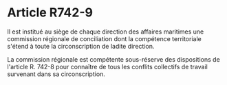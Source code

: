 # Article R742-9

Il est institué au siège de chaque direction des affaires maritimes une commission régionale de conciliation dont la compétence territoriale s'étend à toute la circonscription de ladite direction.

La commission régionale est compétente sous-réserve des dispositions de l'article R. 742-8 pour connaître de tous les conflits collectifs de travail survenant dans sa circonscription.